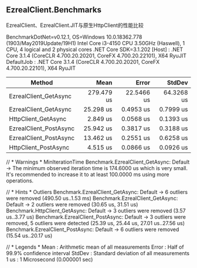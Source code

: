 ## EzrealClient.Benchmarks　
EzrealClient、EzrealClient.JIT与原生HttpClient的性能比较


BenchmarkDotNet=v0.12.1, OS=Windows 10.0.18362.778 (1903/May2019Update/19H1)
Intel Core i3-4150 CPU 3.50GHz (Haswell), 1 CPU, 4 logical and 2 physical cores
.NET Core SDK=3.1.202
  [Host]     : .NET Core 3.1.4 (CoreCLR 4.700.20.20201, CoreFX 4.700.20.22101), X64 RyuJIT
  DefaultJob : .NET Core 3.1.4 (CoreCLR 4.700.20.20201, CoreFX 4.700.20.22101), X64 RyuJIT


|                     Method |       Mean |      Error |     StdDev |
|--------------------------- |-----------:|-----------:|-----------:|
|      EzrealClient_GetAsync | 279.479 us | 22.5466 us | 64.3268 us |
|  EzrealClient_GetAsync |  25.298 us |  0.4953 us |  0.7999 us |
|        HttpClient_GetAsync |   2.849 us |  0.0568 us |  0.1393 us |
|     EzrealClient_PostAsync |  25.942 us |  0.3817 us |  0.3188 us |
| EzrealClient_PostAsync |  13.462 us |  0.2551 us |  0.6258 us |
|       HttpClient_PostAsync |   4.515 us |  0.0866 us |  0.0926 us |

// * Warnings *
MinIterationTime
  Benchmark.EzrealClient_GetAsync: Default -> The minimum observed iteration time is 174.6000 us which is very small. It's recommended to increase it to at least 100.0000 ms using more operations.

// * Hints *
Outliers
  Benchmark.EzrealClient_GetAsync: Default      -> 6 outliers were removed (490.50 us..1.53 ms)
  Benchmark.EzrealClient_GetAsync: Default  -> 2 outliers were removed (30.65 us, 31.51 us)
  Benchmark.HttpClient_GetAsync: Default        -> 3 outliers were removed (3.57 us..3.77 us)
  Benchmark.EzrealClient_PostAsync: Default     -> 3 outliers were removed, 5 outliers were detected (25.39 us, 25.44 us, 27.01 us..27.56 us)
  Benchmark.EzrealClient_PostAsync: Default -> 6 outliers were removed (15.54 us..20.17 us)

// * Legends *
  Mean   : Arithmetic mean of all measurements
  Error  : Half of 99.9% confidence interval
  StdDev : Standard deviation of all measurements
  1 us   : 1 Microsecond (0.000001 sec)
